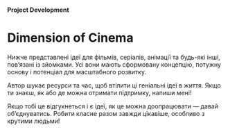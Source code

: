 #### Project Development

# Dimension of Cinema

Нижче представлені ідеї для фільмів, серіалів, анімації та будь-які інші, пов’язані із зйомками. Усі вони мають сформовану концепцію, потужну основу і потенціал для масштабного розвитку.

Автор шукає ресурси та час, щоб втілити ці геніальні ідеї в життя. Якщо ти знаєш, як або де можна отримати підтримку, напиши мені!

Якщо тобі це відгукнеться і є ідеї, як це можна доопрацювати — давай об’єднуватись. Робити класне разом завжди цікавіше, особливо з крутими людьми!